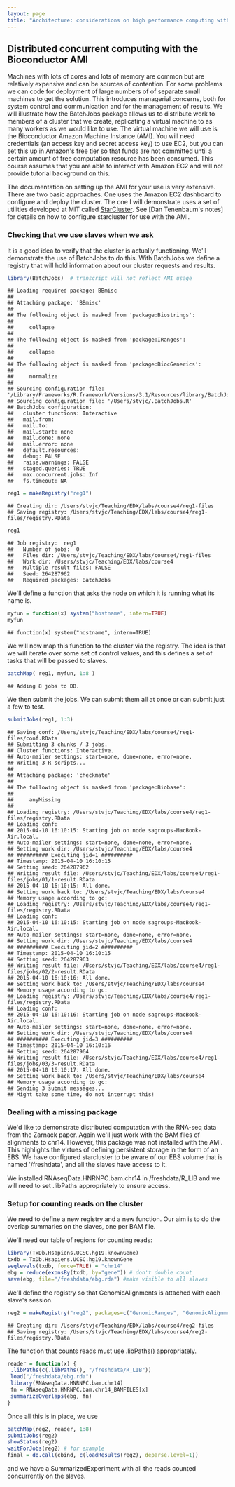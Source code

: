 ```yaml
---
layout: page
title: "Architecture: considerations on high performance computing with Bioconductor"
---
```






## Distributed concurrent computing with the Bioconductor AMI

Machines with lots of cores and lots of memory are common but
are relatively expensive and can be sources of contention.
For some problems we can code for deployment of large numbers of
of separate small machines to get the solution.  This introduces
managerial concerns, both for system control and communication and
for the management of results.  We will illustrate how the
BatchJobs package allows us to distribute work to members of a
cluster that we create, replicating a virtual machine to
as many workers as we would like to use.  The virtual machine
we will use is the Bioconductor Amazon Machine Instance (AMI).
You will need credentials (an access key and secret access key)
to use EC2, but you can set this up in Amazon's free tier so that
funds are not committed until a certain amount of free computation
resource has been consumed.  This course assumes that you are
able to interact with Amazon EC2 and will not provide tutorial
background on this.

The documentation on setting up the AMI for your use is very
extensive.  There are two basic approaches.  One uses the
Amazon EC2 dashboard to configure and deploy the cluster.
The one I will demonstrate uses a set of utilities developed
at MIT called [StarCluster](http://star.mit.edu/cluster).
See [Dan Tenenbaum's notes] for details on how to configure
starcluster for use with the AMI.  

### Checking that we use slaves when we ask

It is a good idea to verify that the cluster is actually
functioning.  We'll demonstrate the use of BatchJobs to
do this.  With BatchJobs we define a registry that will
hold information about our cluster requests and results.

```r
library(BatchJobs)  # transcript will not reflect AMI usage
```

```
## Loading required package: BBmisc
## 
## Attaching package: 'BBmisc'
## 
## The following object is masked from 'package:Biostrings':
## 
##     collapse
## 
## The following object is masked from 'package:IRanges':
## 
##     collapse
## 
## The following object is masked from 'package:BiocGenerics':
## 
##     normalize
## 
## Sourcing configuration file: '/Library/Frameworks/R.framework/Versions/3.1/Resources/library/BatchJobs/etc/BatchJobs_global_config.R'
## Sourcing configuration file: '/Users/stvjc/.BatchJobs.R'
## BatchJobs configuration:
##   cluster functions: Interactive
##   mail.from: 
##   mail.to: 
##   mail.start: none
##   mail.done: none
##   mail.error: none
##   default.resources: 
##   debug: FALSE
##   raise.warnings: FALSE
##   staged.queries: TRUE
##   max.concurrent.jobs: Inf
##   fs.timeout: NA
```

```r
reg1 = makeRegistry("reg1")
```

```
## Creating dir: /Users/stvjc/Teaching/EDX/labs/course4/reg1-files
## Saving registry: /Users/stvjc/Teaching/EDX/labs/course4/reg1-files/registry.RData
```

```r
reg1
```

```
## Job registry:  reg1 
##   Number of jobs:  0 
##   Files dir: /Users/stvjc/Teaching/EDX/labs/course4/reg1-files 
##   Work dir: /Users/stvjc/Teaching/EDX/labs/course4 
##   Multiple result files: FALSE 
##   Seed: 264287962 
##   Required packages: BatchJobs
```
We'll define a function that asks the node on which it is running
what its name is.

```r
myfun = function(x) system("hostname", intern=TRUE)
myfun
```

```
## function(x) system("hostname", intern=TRUE)
```
We will now map this function to the cluster via
the registry.  The idea is that we will iterate over some
set of control values, and this defines a set of tasks
that will be passed to slaves.

```r
batchMap( reg1, myfun, 1:8 )
```

```
## Adding 8 jobs to DB.
```
We then submit the jobs.  We can submit them all at once or
can submit just a few to test.

```r
submitJobs(reg1, 1:3)
```

```
## Saving conf: /Users/stvjc/Teaching/EDX/labs/course4/reg1-files/conf.RData
## Submitting 3 chunks / 3 jobs.
## Cluster functions: Interactive.
## Auto-mailer settings: start=none, done=none, error=none.
## Writing 3 R scripts...
## 
## Attaching package: 'checkmate'
## 
## The following object is masked from 'package:Biobase':
## 
##     anyMissing
## 
## Loading registry: /Users/stvjc/Teaching/EDX/labs/course4/reg1-files/registry.RData
## Loading conf: 
## 2015-04-10 16:10:15: Starting job on node sagroups-MacBook-Air.local.
## Auto-mailer settings: start=none, done=none, error=none.
## Setting work dir: /Users/stvjc/Teaching/EDX/labs/course4
## ########## Executing jid=1 ##########
## Timestamp: 2015-04-10 16:10:15
## Setting seed: 264287962
## Writing result file: /Users/stvjc/Teaching/EDX/labs/course4/reg1-files/jobs/01/1-result.RData
## 2015-04-10 16:10:15: All done.
## Setting work back to: /Users/stvjc/Teaching/EDX/labs/course4
## Memory usage according to gc:
## Loading registry: /Users/stvjc/Teaching/EDX/labs/course4/reg1-files/registry.RData
## Loading conf: 
## 2015-04-10 16:10:15: Starting job on node sagroups-MacBook-Air.local.
## Auto-mailer settings: start=none, done=none, error=none.
## Setting work dir: /Users/stvjc/Teaching/EDX/labs/course4
## ########## Executing jid=2 ##########
## Timestamp: 2015-04-10 16:10:15
## Setting seed: 264287963
## Writing result file: /Users/stvjc/Teaching/EDX/labs/course4/reg1-files/jobs/02/2-result.RData
## 2015-04-10 16:10:16: All done.
## Setting work back to: /Users/stvjc/Teaching/EDX/labs/course4
## Memory usage according to gc:
## Loading registry: /Users/stvjc/Teaching/EDX/labs/course4/reg1-files/registry.RData
## Loading conf: 
## 2015-04-10 16:10:16: Starting job on node sagroups-MacBook-Air.local.
## Auto-mailer settings: start=none, done=none, error=none.
## Setting work dir: /Users/stvjc/Teaching/EDX/labs/course4
## ########## Executing jid=3 ##########
## Timestamp: 2015-04-10 16:10:16
## Setting seed: 264287964
## Writing result file: /Users/stvjc/Teaching/EDX/labs/course4/reg1-files/jobs/03/3-result.RData
## 2015-04-10 16:10:17: All done.
## Setting work back to: /Users/stvjc/Teaching/EDX/labs/course4
## Memory usage according to gc:
## Sending 3 submit messages...
## Might take some time, do not interrupt this!
```

### Dealing with a missing package

We'd like to demonstrate distributed computation with the RNA-seq
data from the Zarnack paper.  Again we'll just work with the
BAM files of alignments to chr14.  However, this package was
not installed with the AMI.  This highlights the virtues of
defining persistent storage in the form of an EBS.  We have
configured starcluster to be aware of our EBS volume that is
named '/freshdata', and all the slaves have access to it.

We installed RNAseqData.HNRNPC.bam.chr14 in /freshdata/R_LIB and
we will need to set .libPaths appropriately to ensure access.

### Setup for counting reads on the cluster

We need to define a new registry and a new function.  Our aim
is to do the overlap summaries on the slaves, one per BAM file.

We'll need our table of regions for counting reads:

```r
library(TxDb.Hsapiens.UCSC.hg19.knownGene)
txdb = TxDb.Hsapiens.UCSC.hg19.knownGene
seqlevels(txdb, force=TRUE) = "chr14"
ebg = reduce(exonsBy(txdb, by="gene")) # don't double count
save(ebg, file="/freshdata/ebg.rda") #make visible to all slaves
```
We'll define the registry so that GenomicAlignments is
attached with each slave's session.

```r
reg2 = makeRegistry("reg2", packages=c("GenomicRanges", "GenomicAlignments"))
```

```
## Creating dir: /Users/stvjc/Teaching/EDX/labs/course4/reg2-files
## Saving registry: /Users/stvjc/Teaching/EDX/labs/course4/reg2-files/registry.RData
```
The function that counts reads must use .libPaths() appropriately.

```r
reader = function(x) {
 .libPaths(c(.libPaths(), "/freshdata/R_LIB"))
 load("/freshdata/ebg.rda")
 library(RNAseqData.HNRNPC.bam.chr14)
 fn = RNAseqData.HNRNPC.bam.chr14_BAMFILES[x]
 summarizeOverlaps(ebg, fn) 
}
```
Once all this is in place, we use

```r
batchMap(reg2, reader, 1:8)
submitJobs(reg2)
showStatus(reg2)
waitForJobs(reg2) # for example
final = do.call(cbind, c(loadResults(reg2), deparse.level=1))
```
and we have a SummarizedExperiment with all the reads counted
concurrently on the slaves.


